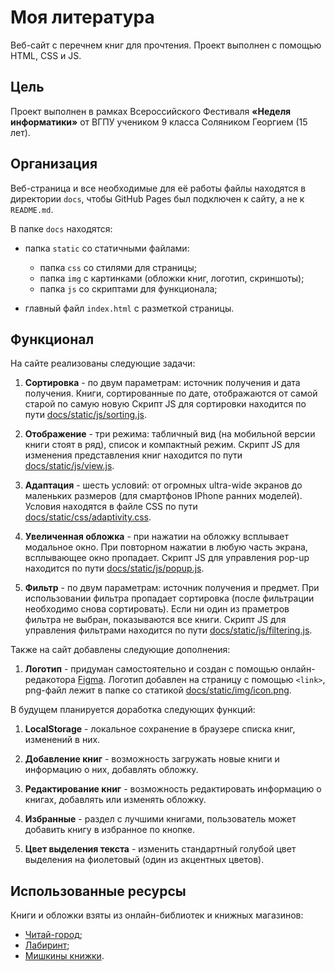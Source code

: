 # Моя литература

Веб-сайт с перечнем книг для прочтения. Проект выполнен с помощью HTML, CSS и JS.

## Цель

Проект выполнен в рамках Всероссийского Фестиваля **«Неделя информатики»** от ВГПУ учеником 9 класса Соляником Георгием (15 лет).

## Организация

Веб-страница и все необходимые для её работы файлы находятся в директории `docs`, чтобы GitHub Pages был подключен к сайту, а не к `README.md`.

В папке `docs` находятся:

* папка `static` со статичными файлами:

  * папка `css` со стилями для страницы;
  * папка `img` с картинками (обложки книг, логотип, скриншоты);
  * папка `js` со скриптами для функционала;

* главный файл `index.html` с разметкой страницы.

## Функционал

На сайте реализованы следующие задачи:

1. **Сортировка** - по двум параметрам: источник получения и дата получения. Книги, сортированные по дате, отображаются от самой старой по самую новую Скрипт JS для сортировки находится по пути [docs/static/js/sorting.js](docs/static/js/sorting.js).

2. **Отображение** - три режима: табличный вид (на мобильной версии книги стоят в ряд), список и компактный режим. Скрипт JS для изменения представления книг находится по пути [docs/static/js/view.js](docs/static/js/view.js).

3. **Адаптация** - шесть условий: от огромных ultra-wide экранов до маленьких размеров (для смартфонов IPhone ранних моделей). Условия находятся в файле CSS по пути [docs/static/css/adaptivity.css](docs/static/css/adaptivity.css).

4. **Увеличенная обложка** - при нажатии на обложку всплывает модальное окно. При повторном нажатии в любую часть экрана, всплывающее окно пропадает. Скрипт JS для управления pop-up находится по пути [docs/static/js/popup.js](docs/static/js/popup.js).

5. **Фильтр** - по двум параметрам: источник получения и предмет. При использовании фильтра пропадает сортировка (после фильтрации необходимо снова сортировать). Если ни один из праметров фильтра не выбран, показываются все книги. Скрипт JS для управления фильтрами находится по пути [docs/static/js/filtering.js](docs/static/js/filtering.js).

Также на сайт добавлены следующие дополнения:

1. **Логотип** - придуман самостоятельно и создан с помощью онлайн-редакотора [Figma](https://www.figma.com/). Логотип добавлен на страницу с помощью `<link>`, png-файл лежит в папке со статикой [docs/static/img/icon.png](docs/static/img/icon.png).

В будущем планируется доработка следующих функций:

1. **LocalStorage** - локальное сохранение в браузере списка книг, изменений в них.

2. **Добавление книг** - возможность загружать новые книги и информацию о них, добавлять обложку.

3. **Редактирование книг** - возможность редактировать информацию о книгах, добавлять или изменять обложку.

4. **Избранные** - раздел с лучшими книгами, пользователь может добавить книгу в избранное по кнопке.

5. **Цвет выделения текста** - изменить стандартный голубой цвет выделения на фиолетовый (один из акцентных цветов).

## Использованные ресурсы

Книги и обложки взяты из онлайн-библиотек и книжных магазинов:

* [Читай-город](https://www.chitai-gorod.ru);
* [Лабиринт](https://www.labirint.ru/);
* [Мишкины книжки](https://mishka-knizhka.ru).